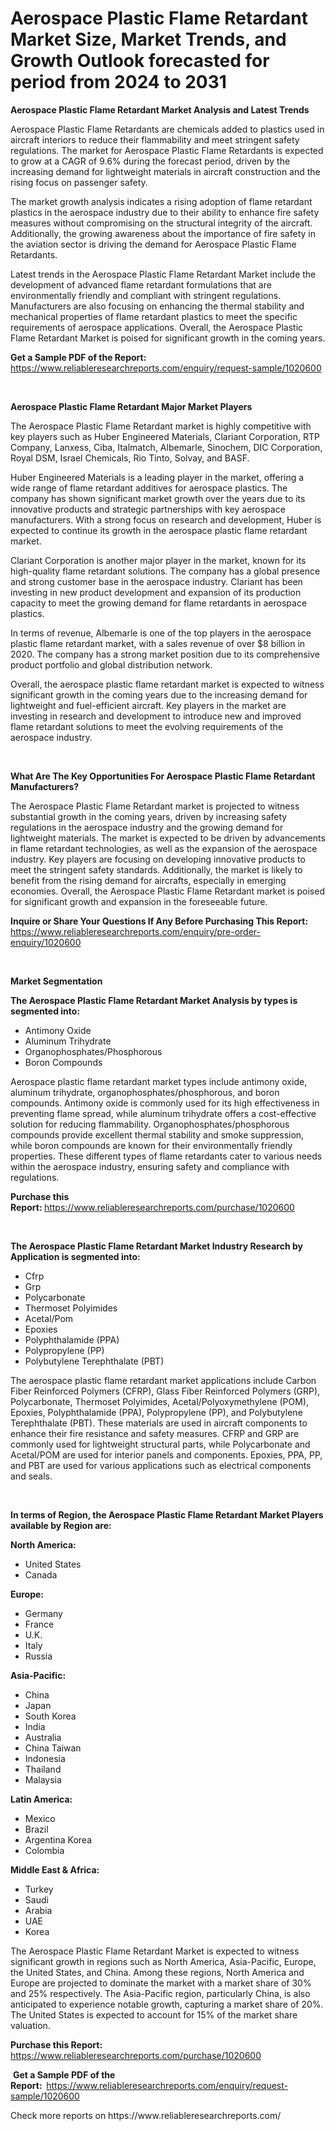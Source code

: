 <p><h1>Aerospace Plastic Flame Retardant Market Size, Market Trends, and Growth Outlook forecasted for period from 2024 to 2031</h1></p><p><strong>Aerospace Plastic Flame Retardant Market Analysis and Latest Trends</strong></p>
<p><p>Aerospace Plastic Flame Retardants are chemicals added to plastics used in aircraft interiors to reduce their flammability and meet stringent safety regulations. The market for Aerospace Plastic Flame Retardants is expected to grow at a CAGR of 9.6% during the forecast period, driven by the increasing demand for lightweight materials in aircraft construction and the rising focus on passenger safety.</p><p>The market growth analysis indicates a rising adoption of flame retardant plastics in the aerospace industry due to their ability to enhance fire safety measures without compromising on the structural integrity of the aircraft. Additionally, the growing awareness about the importance of fire safety in the aviation sector is driving the demand for Aerospace Plastic Flame Retardants.</p><p>Latest trends in the Aerospace Plastic Flame Retardant Market include the development of advanced flame retardant formulations that are environmentally friendly and compliant with stringent regulations. Manufacturers are also focusing on enhancing the thermal stability and mechanical properties of flame retardant plastics to meet the specific requirements of aerospace applications. Overall, the Aerospace Plastic Flame Retardant Market is poised for significant growth in the coming years.</p></p>
<p><strong>Get a Sample PDF of the Report:&nbsp;</strong> <a href="https://www.reliableresearchreports.com/enquiry/request-sample/1020600">https://www.reliableresearchreports.com/enquiry/request-sample/1020600</a></p>
<p>&nbsp;</p>
<p><strong>Aerospace Plastic Flame Retardant Major Market Players</strong></p>
<p><p>The Aerospace Plastic Flame Retardant market is highly competitive with key players such as Huber Engineered Materials, Clariant Corporation, RTP Company, Lanxess, Ciba, Italmatch, Albemarle, Sinochem, DIC Corporation, Royal DSM, Israel Chemicals, Rio Tinto, Solvay, and BASF.</p><p>Huber Engineered Materials is a leading player in the market, offering a wide range of flame retardant additives for aerospace plastics. The company has shown significant market growth over the years due to its innovative products and strategic partnerships with key aerospace manufacturers. With a strong focus on research and development, Huber is expected to continue its growth in the aerospace plastic flame retardant market.</p><p>Clariant Corporation is another major player in the market, known for its high-quality flame retardant solutions. The company has a global presence and strong customer base in the aerospace industry. Clariant has been investing in new product development and expansion of its production capacity to meet the growing demand for flame retardants in aerospace plastics.</p><p>In terms of revenue, Albemarle is one of the top players in the aerospace plastic flame retardant market, with a sales revenue of over $8 billion in 2020. The company has a strong market position due to its comprehensive product portfolio and global distribution network.</p><p>Overall, the aerospace plastic flame retardant market is expected to witness significant growth in the coming years due to the increasing demand for lightweight and fuel-efficient aircraft. Key players in the market are investing in research and development to introduce new and improved flame retardant solutions to meet the evolving requirements of the aerospace industry.</p></p>
<p>&nbsp;</p>
<p><strong>What Are The Key Opportunities For Aerospace Plastic Flame Retardant Manufacturers?</strong></p>
<p><p>The Aerospace Plastic Flame Retardant market is projected to witness substantial growth in the coming years, driven by increasing safety regulations in the aerospace industry and the growing demand for lightweight materials. The market is expected to be driven by advancements in flame retardant technologies, as well as the expansion of the aerospace industry. Key players are focusing on developing innovative products to meet the stringent safety standards. Additionally, the market is likely to benefit from the rising demand for aircrafts, especially in emerging economies. Overall, the Aerospace Plastic Flame Retardant market is poised for significant growth and expansion in the foreseeable future.</p></p>
<p><strong>Inquire or Share Your Questions If Any Before Purchasing This Report:</strong> <a href="https://www.reliableresearchreports.com/enquiry/pre-order-enquiry/1020600">https://www.reliableresearchreports.com/enquiry/pre-order-enquiry/1020600</a></p>
<p>&nbsp;</p>
<p><strong>Market Segmentation</strong></p>
<p><strong>The Aerospace Plastic Flame Retardant Market Analysis by types is segmented into:</strong></p>
<p><ul><li>Antimony Oxide</li><li>Aluminum Trihydrate</li><li>Organophosphates/Phosphorous</li><li>Boron Compounds</li></ul></p>
<p><p>Aerospace plastic flame retardant market types include antimony oxide, aluminum trihydrate, organophosphates/phosphorous, and boron compounds. Antimony oxide is commonly used for its high effectiveness in preventing flame spread, while aluminum trihydrate offers a cost-effective solution for reducing flammability. Organophosphates/phosphorous compounds provide excellent thermal stability and smoke suppression, while boron compounds are known for their environmentally friendly properties. These different types of flame retardants cater to various needs within the aerospace industry, ensuring safety and compliance with regulations.</p></p>
<p><strong>Purchase this Report:&nbsp;</strong><a href="https://www.reliableresearchreports.com/purchase/1020600">https://www.reliableresearchreports.com/purchase/1020600</a></p>
<p>&nbsp;</p>
<p><strong>The Aerospace Plastic Flame Retardant Market Industry Research by Application is segmented into:</strong></p>
<p><ul><li>Cfrp</li><li>Grp</li><li>Polycarbonate</li><li>Thermoset Polyimides</li><li>Acetal/Pom</li><li>Epoxies</li><li>Polyphthalamide (PPA)</li><li>Polypropylene (PP)</li><li>Polybutylene Terephthalate (PBT)</li></ul></p>
<p><p>The aerospace plastic flame retardant market applications include Carbon Fiber Reinforced Polymers (CFRP), Glass Fiber Reinforced Polymers (GRP), Polycarbonate, Thermoset Polyimides, Acetal/Polyoxymethylene (POM), Epoxies, Polyphthalamide (PPA), Polypropylene (PP), and Polybutylene Terephthalate (PBT). These materials are used in aircraft components to enhance their fire resistance and safety measures. CFRP and GRP are commonly used for lightweight structural parts, while Polycarbonate and Acetal/POM are used for interior panels and components. Epoxies, PPA, PP, and PBT are used for various applications such as electrical components and seals.</p></p>
<p>&nbsp;</p>
<p><strong>In terms of Region, the Aerospace Plastic Flame Retardant Market Players available by Region are:</strong></p>
<p>
    <p> <strong> North America: </strong>
        <ul>
            <li>United States</li>
            <li>Canada</li>
        </ul>
        </p> 
    <p> <strong> Europe: </strong>
        <ul>
            <li>Germany</li>
            <li>France</li>
            <li>U.K.</li>
            <li>Italy</li>
            <li>Russia</li>
        </ul>
        </p> 
    <p> <strong> Asia-Pacific: </strong>
        <ul>
            <li>China</li>
            <li>Japan</li>
            <li>South Korea</li>
            <li>India</li>
            <li>Australia</li>
            <li>China Taiwan</li>
            <li>Indonesia</li>
            <li>Thailand</li>
            <li>Malaysia</li>
        </ul>
        </p> 
    <p> <strong> Latin America: </strong>
        <ul>
            <li>Mexico</li>
            <li>Brazil</li>
            <li>Argentina Korea</li>
            <li>Colombia</li>
        </ul>
        </p> 
    <p> <strong> Middle East & Africa: </strong>
        <ul>
            <li>Turkey</li>
            <li>Saudi</li>
            <li>Arabia</li>
            <li>UAE</li>
            <li>Korea</li>
        </ul>
    </p>
    </p>
<p><p>The Aerospace Plastic Flame Retardant Market is expected to witness significant growth in regions such as North America, Asia-Pacific, Europe, the United States, and China. Among these regions, North America and Europe are projected to dominate the market with a market share of 30% and 25% respectively. The Asia-Pacific region, particularly China, is also anticipated to experience notable growth, capturing a market share of 20%. The United States is expected to account for 15% of the market share valuation.</p></p>
<p><strong>Purchase this Report: </strong><a href="https://www.reliableresearchreports.com/purchase/1020600">https://www.reliableresearchreports.com/purchase/1020600</a></p>
<p>&nbsp;<strong>Get a Sample PDF of the Report:&nbsp;&nbsp;</strong><a href="https://www.reliableresearchreports.com/enquiry/request-sample/1020600">https://www.reliableresearchreports.com/enquiry/request-sample/1020600</a></p>
<p><strong></strong></p>
<p>Check more reports on https://www.reliableresearchreports.com/</p>